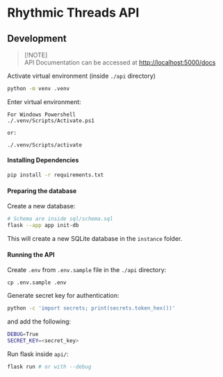 # Rhythmic Threads API

## Development

> [!NOTE]\
> API Documentation can be accessed at [http://localhost:5000/docs](http://localhost:5000/docs)

Activate virtual environment (inside `./api` directory)

```sh
python -m venv .venv
```

Enter virtual environment:

```
For Windows Powershell
./.venv/Scripts/Activate.ps1

or:

./.venv/Scripts/activate
```

#### Installing Dependencies

```sh
pip install -r requirements.txt
```

#### Preparing the database

Create a new database:

```sh
# Schema are inside sql/schema.sql
flask --app app init-db
```

This will create a new SQLite database in the `instance` folder.

#### Running the API

Create `.env` from `.env.sample` file in the `./api` directory:

```shell
cp .env.sample .env
```

Generate secret key for authentication:

```sh
python -c 'import secrets; print(secrets.token_hex())'
```

and add the following:

```sh
DEBUG=True
SECRET_KEY=<secret_key>
```

Run flask inside `api/`:

```sh
flask run # or with --debug
```
